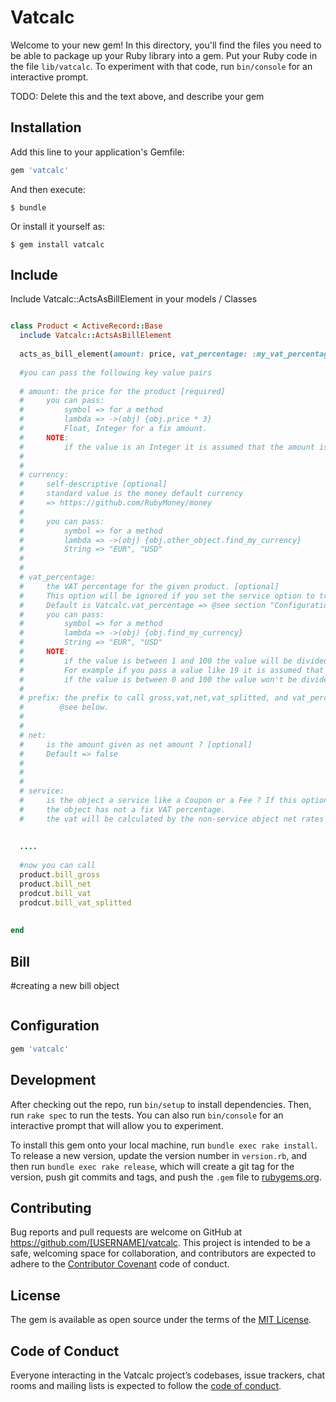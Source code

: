 # Vatcalc

Welcome to your new gem! In this directory, you'll find the files you need to be able to package up your Ruby library into a gem. Put your Ruby code in the file `lib/vatcalc`. To experiment with that code, run `bin/console` for an interactive prompt.

TODO: Delete this and the text above, and describe your gem

## Installation

Add this line to your application's Gemfile:

```ruby
gem 'vatcalc'
```

And then execute:

    $ bundle

Or install it yourself as:

    $ gem install vatcalc

## Include

Include Vatcalc::ActsAsBillElement in your models / Classes

```ruby

class Product < ActiveRecord::Base
  include Vatcalc::ActsAsBillElement
  
  acts_as_bill_element(amount: price, vat_percentage: :my_vat_percentage_field, currency: "EUR", prefix: :bill)
  
  #you can pass the following key value pairs
  
  # amount: the price for the product [required]
  #     you can pass:
  #         symbol => for a method 
  #         lambda => ->(obj) {obj.price * 3}
  #         Float, Integer for a fix amount.
  #     NOTE: 
  #         if the value is an Integer it is assumed that the amount is given in cents.
  # 
  #
  # currency: 
  #     self-descriptive [optional] 
  #     standard value is the money default currency
  #     => https://github.com/RubyMoney/money
  #
  #     you can pass: 
  #         symbol => for a method 
  #         lambda => ->(obj) {obj.other_object.find_my_currency}
  #         String => "EUR", "USD"
  #
  #
  # vat_percentage: 
  #     the VAT percentage for the given product. [optional]
  #     This option will be ignored if you set the service option to true. +see below+
  #     Default is Vatcalc.vat_percentage => @see section "Configuration"
  #     you can pass: 
  #         symbol => for a method 
  #         lambda => ->(obj) {obj.find_my_currency}
  #         String => "EUR", "USD"
  #     NOTE: 
  #         if the value is between 1 and 100 the value will be divided by 100. 
  #         For example if you pass a value like 19 it is assumed that you mean 19% 
  #         if the value is between 0 and 100 the value won't be divided. 
  #
  # prefix: the prefix to call gross,vat,net,vat_splitted, and vat_percentage on your object.
  #        @see below.
  #
  #
  # net: 
  #     is the amount given as net amount ? [optional]
  #     Default => false
  #
  #
  #
  # service:
  #     is the object a service like a Coupon or a Fee ? If this option is set to true
  #     the object has not a fix VAT percentage.
  #     the vat will be calculated by the non-service object net rates in a bill.
  
  
  ....
  
  #now you can call 
  product.bill_gross
  product.bill_net
  prodcut.bill_vat
  prodcut.bill_vat_splitted
  
  
end
```

## Bill

#creating a new bill object
```ruby

```


## Configuration

```ruby
gem 'vatcalc'
```

## Development

After checking out the repo, run `bin/setup` to install dependencies. Then, run `rake spec` to run the tests. You can also run `bin/console` for an interactive prompt that will allow you to experiment.

To install this gem onto your local machine, run `bundle exec rake install`. To release a new version, update the version number in `version.rb`, and then run `bundle exec rake release`, which will create a git tag for the version, push git commits and tags, and push the `.gem` file to [rubygems.org](https://rubygems.org).

## Contributing

Bug reports and pull requests are welcome on GitHub at https://github.com/[USERNAME]/vatcalc. This project is intended to be a safe, welcoming space for collaboration, and contributors are expected to adhere to the [Contributor Covenant](http://contributor-covenant.org) code of conduct.

## License

The gem is available as open source under the terms of the [MIT License](http://opensource.org/licenses/MIT).

## Code of Conduct

Everyone interacting in the Vatcalc project’s codebases, issue trackers, chat rooms and mailing lists is expected to follow the [code of conduct](https://github.com/[USERNAME]/vatcalc/blob/master/CODE_OF_CONDUCT.md).

